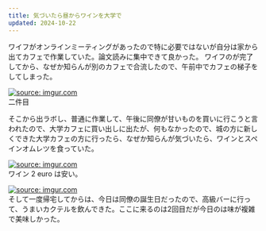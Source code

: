 ```yaml
---
title: 気づいたら昼からワインを大学で
updated: 2024-10-22
---
```


ワイフがオンラインミーティングがあったので特に必要ではないが自分は家から出てカフェで作業していた。論文読みに集中できて良かった。
ワイフのが完了してから、なぜか知らんが別のカフェで合流したので、午前中でカフェの梯子をしてしまった。

<a href="https://imgur.com/QsGJ7KO"><img src="https://i.imgur.com/QsGJ7KO.jpg" title="source: imgur.com" /></a>  
二件目

そこから出ラボし、普通に作業して、午後に同僚が甘いものを買いに行こうと言われたので、大学カフェに買い出しに出たが、何もなかったので、城の方に新しくできた大学カフェの方に行ったら、なぜか知らんが気づいたら、ワインとスペインオムレツを食っていた。

<a href="https://imgur.com/6pebltj"><img src="https://i.imgur.com/6pebltj.jpg" title="source: imgur.com" /></a>  
ワイン 2 euro は安い。

<a href="https://imgur.com/OnXRbNB"><img src="https://i.imgur.com/OnXRbNB.jpg" title="source: imgur.com" /></a>  
そして一度帰宅してからは、今日は同僚の誕生日だったので、高級バーに行って、うまいカクテルを飲んできた。ここに来るのは2回目だが今日のは味が複雑で美味しかった。
